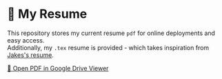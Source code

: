 # 📄 My Resume

This repository stores my current resume `pdf` for online deployments and easy access. 
<br/> Additionally, my `.tex` resume is provided - which takes inspiration from [Jakes's resume](https://www.overleaf.com/latex/templates/jakes-resume/syzfjbzwjncs).

[📖 Open PDF in Google Drive Viewer](https://drive.google.com/file/d/1M2VXCec_l_20wgcsTsh4Y7klAU1-PijA/preview)
